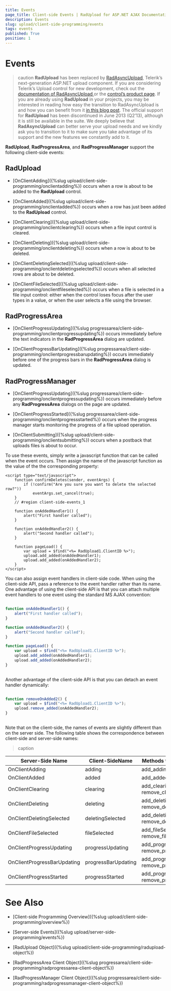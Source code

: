 ```yaml
---
title: Events
page_title: Client-side Events | RadUpload for ASP.NET AJAX Documentation
description: Events
slug: upload/client-side-programming/events
tags: events
published: True
position: 1
---
```


# Events



>caution  **RadUpload** has been replaced by [RadAsyncUpload](https://demos.telerik.com/aspnet-ajax/asyncupload/examples/overview/defaultcs.aspx), Telerik’s next-generation ASP.NET upload component. If you are considering Telerik’s Upload control for new development, check out the [documentation of RadAsyncUpload ](https://www.telerik.com/help/aspnet-ajax/asyncupload-overview.html) or the [control’s product page](https://www.telerik.com/products/aspnet-ajax/asyncupload.aspx). If you are already using **RadUpload** in your projects, you may be interested in reading how easy the transition to RadAsyncUpload is and how you can benefit from it [in this blog post](https://blogs.telerik.com/blogs/12-12-05/the-case-of-telerik-s-new-old-asp.net-ajax-upload-control-radasyncupload). The official support for **RadUpload** has been discontinued in June 2013 (Q2’13), although it is still be available in the suite. We deeply believe that **RadAsyncUpload** can better serve your upload needs and we kindly ask you to transition to it to make sure you take advantage of its support and the new features we constantly add to it.
>


**RadUpload**, **RadProgressArea**, and **RadProgressManager** support the following client-side events:

## RadUpload

* [OnClientAdding]({%slug upload/client-side-programming/onclientadding%}) occurs when a row is about to be added to the **RadUpload** control.

* [OnClientAdded]({%slug upload/client-side-programming/onclientadded%}) occurs when a row has just been added to the **RadUpload** control.

* [OnClientClearing]({%slug upload/client-side-programming/onclientclearing%}) occurs when a file input control is cleared.

* [OnClientDeleting]({%slug upload/client-side-programming/onclientdeleting%}) occurs when a row is about to be deleted.

* [OnClientDeletingSelected]({%slug upload/client-side-programming/onclientdeletingselected%}) occurs when all selected rows are about to be deleted.

* [OnClientFileSelected]({%slug upload/client-side-programming/onclientfileselected%}) occurs when a file is selected in a file input control: either when the control loses focus after the user types in a value, or when the user selects a file using the browser.

## RadProgressArea

* [OnClientProgressUpdating]({%slug progressarea/client-side-programming/onclientprogressupdating%}) occurs immediately before the text indicators in the **RadProgressArea** dialog are updated.

* [OnClientProgressBarUpdating]({%slug progressarea/client-side-programming/onclientprogressbarupdating%}) occurs immediately before one of the progress bars in the **RadProgressArea** dialog is updated.

## RadProgressManager

* [OnClientProgressUpdating]({%slug progressarea/client-side-programming/onclientprogressupdating%}) occurs immediately before any **RadProgressArea** dialogs on the page are updated.

* [OnClientProgressStarted]({%slug progressarea/client-side-programming/onclientprogressstarted%}) occurs when the progress manager starts monitoring the progress of a file upload operation.

* [OnClientSubmitting]({%slug upload/client-side-programming/onclientsubmitting%}) occurs when a postback that uploads files is about to occur.

To use these events, simply write a javascript function that can be called when the event occurs. Then assign the name of the javascript function as the value of the the corresponding property:

````ASPNET
<script type="text/javascript">
    function confirmDeletes(sender, eventArgs) {
        if (!confirm("Are you sure you want to delete the selected row?"))
            eventArgs.set_cancel(true); 
    }
    // #region client-side-events_1

    function onAddedHandler1() {
        alert("First handler called");
    }

    function onAddedHandler2() {
        alert("Second handler called"); 
    }

    function pageLoad() {
        var upload = $find("<%= RadUpload1.ClientID %>");
        upload.add_added(onAddedHandler1);
        upload.add_added(onAddedHandler2); 
    }
</script>
````



You can also assign event handlers in client-side code. When using the client-side API, pass a reference to the event handler rather than its name. One advantage of using the client-side API is that you can attach multiple event handlers to one event using the standard MS AJAX convention:

````JavaScript
	
function onAddedHandler1() {
    alert("First handler called");
}

function onAddedHandler2() {
    alert("Second handler called"); 
}

function pageLoad() {
    var upload = $find("<%= RadUpload1.ClientID %>");
    upload.add_added(onAddedHandler1);
    upload.add_added(onAddedHandler2); 
}
	
````



Another advantage of the client-side API is that you can detach an event handler dynamically:

````JavaScript
	
function removeOnAdded2() {
    var upload = $find("<%= RadUpload1.ClientID %>");
    upload.remove_added(onAddedHandler2); 
}
	
````



Note that on the client-side, the names of events are slightly different than on the server side. The following table shows the correspondence between client-side and server-side names:


>caption  

| Server-Side Name | Client-SideName | Methods to add and Remove |
| ------ | ------ | ------ |
|OnClientAdding|adding|add_adding, remove_adding|
|OnClientAdded|added|add_added, remove_added|
|OnClientClearing|clearing|add_clearing, remove_clearing|
|OnClientDeleting|deleting|add_deleting, remove_deleting|
|OnClientDeletingSelected|deletingSelected|add_deletingSelected, remove_deletingSelected|
|OnClientFileSelected|fileSelected|add_fileSelected, remove_fileSelected|
|OnClientProgressUpdating|progressUpdating|add_progressUpdating, remove_progressUpdating|
|OnClientProgressBarUpdating|progressBarUpdating|add_progressBarUpdating, remove_progressBarUpdating|
|OnClientProgressStarted|progressStarted|add_progressStarted, remove_progressStarted|

# See Also

 * [Client-side Programming Overview]({%slug upload/client-side-programming/overview%})

 * [Server-side Events]({%slug upload/server-side-programming/events%})

 * [RadUpload Object]({%slug upload/client-side-programming/radupload-object%})
 
 * [RadProgressArea Client Object]({%slug progressarea/client-side-programming/radprogressarea-client-object%})
 
 * [RadProgressManager Client Object]({%slug progressarea/client-side-programming/radprogressmanager-client-object%})
